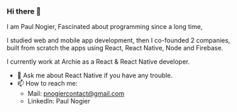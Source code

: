 ### Hi there 👋

<!--
**pnogier/pnogier** is a ✨ _special_ ✨ repository because its `README.md` (this file) appears on your GitHub profile.
-->
I am Paul Nogier,
Fascinated about programming since a long time,

I studied web and mobile app development, then I co-founded 2 companies, built from scratch the apps using React, React Native, Node and Firebase.

I currently work at Archie as a React & React Native developer.

- 💬  Ask me about React Native if you have any trouble.
- 📫  How to reach me: 
    - Mail: pnogiercontact@gmail.com
    - LinkedIn: Paul Nogier

